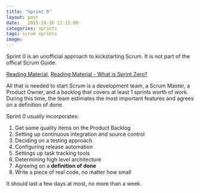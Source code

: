 ```yaml
---
title: "Sprint 0"
layout: post
date:   2015-10-26 11:15:00
categories: sprints
tags: scrum sprints
image:
---
```


Sprint 0 is an unofficial approach to kickstarting Scrum.  It is not part of the offical Scrum Guide.

[Reading Material](http://pm.stackexchange.com/questions/16578/what-should-be-part-of-sprint-0?newsletter=1&nlcode=412697%7c4230), [Reading Material - What is Sprint Zero?](http://www.infoq.com/news/2008/09/sprint_zero)

All that is needed to start Scrum is a development team, a Scrum Master, a Product Owner, and a backlog that covers at least 1 sprints worth of work. During this time, the team estimates the most important features and agrees on a definition of done.

Sprint 0 usually incorporates:

1. Get some quality items on the Product Backlog
1. Setting up continuous integration and source control
2. Deciding on a testing approach
3. Configuring release automation
4. Settings up task tracking tools
5. Determining high level architecture
6. Agreeing on a **definition of done**
8. Write a piece of real code, no matter how small

It should last a few days at most, no more than a week.
